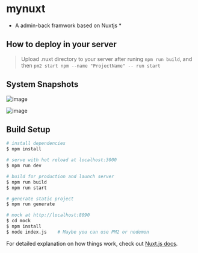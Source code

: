 # mynuxt

* A admin-back framwork based on Nuxtjs *

## How to deploy in your server
> Upload .nuxt directory to your server after runing `npm run build`, and then `pm2 start npm --name "ProjectName" -- run start`

## System Snapshots
![image](https://github.com/VeryHandSomeBoy/Nuxt-element-admin/blob/master/static/StaffMange.png)

![image](https://github.com/VeryHandSomeBoy/Nuxt-element-admin/blob/master/static/StaffCreate.png)

## Build Setup

```bash
# install dependencies
$ npm install

# serve with hot reload at localhost:3000
$ npm run dev

# build for production and launch server
$ npm run build
$ npm run start

# generate static project
$ npm run generate

# mock at http://localhost:8090
$ cd mock
$ npm install
$ node index.js    # Maybe you can use PM2 or nodemon
```

For detailed explanation on how things work, check out [Nuxt.js docs](https://nuxtjs.org).
